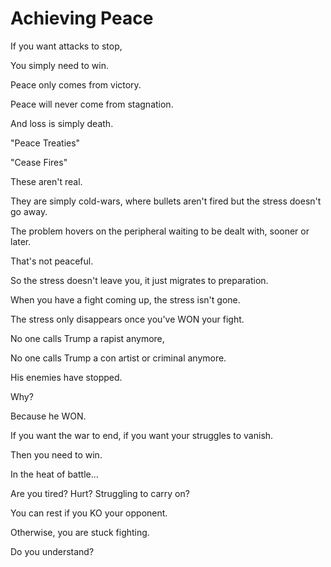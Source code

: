 # Achieving Peace

If you want attacks to stop,

You simply need to win.

Peace only comes from victory.

Peace will never come from stagnation.

And loss is simply death.

"Peace Treaties"

"Cease Fires"

These aren't real.

They are simply cold-wars, where bullets aren't fired but the stress doesn't go away.

The problem hovers on the peripheral waiting to be dealt with, sooner or later.

That's not peaceful.

So the stress doesn't leave you, it just migrates to preparation.

When you have a fight coming up, the stress isn't gone.

The stress only disappears once you've WON your fight.

No one calls Trump a rapist anymore,

No one calls Trump a con artist or criminal anymore.

His enemies have stopped.

Why?

Because he WON.

If you want the war to end, if you want your struggles to vanish.

Then you need to win.

In the heat of battle...

Are you tired? Hurt? Struggling to carry on?

You can rest if you KO your opponent.

Otherwise, you are stuck fighting.

Do you understand?
